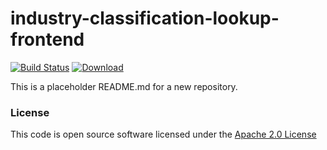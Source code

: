 # industry-classification-lookup-frontend

[![Build Status](https://travis-ci.org/hmrc/industry-classification-lookup-frontend.svg)](https://travis-ci.org/hmrc/industry-classification-lookup-frontend) [ ![Download](https://api.bintray.com/packages/hmrc/releases/industry-classification-lookup-frontend/images/download.svg) ](https://bintray.com/hmrc/releases/industry-classification-lookup-frontend/_latestVersion)

This is a placeholder README.md for a new repository.

### License


This code is open source software licensed under the [Apache 2.0 License]("http://www.apache.org/licenses/LICENSE-2.0.html")
